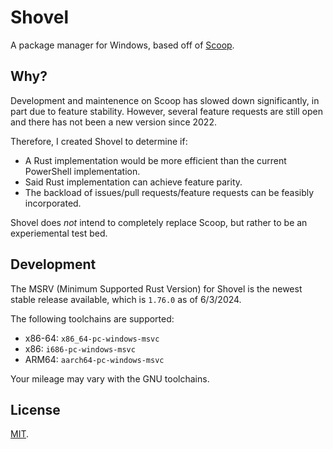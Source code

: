 # Shovel

A package manager for Windows, based off of [Scoop].

## Why?

Development and maintenence on Scoop has slowed down significantly, in part due to feature stability.
However, several feature requests are still open and there has not been a new version since 2022.

Therefore, I created Shovel to determine if:
* A Rust implementation would be more efficient than the current PowerShell implementation.
* Said Rust implementation can achieve feature parity.
* The backload of issues/pull requests/feature requests can be feasibly incorporated.

Shovel does *not* intend to completely replace Scoop, but rather to be an experiemental test bed.

## Development

The MSRV (Minimum Supported Rust Version) for Shovel is the newest stable release available, which is `1.76.0` as of 6/3/2024.

The following toolchains are supported:
* x86-64: `x86_64-pc-windows-msvc`
* x86: `i686-pc-windows-msvc`
* ARM64: `aarch64-pc-windows-msvc`

Your mileage may vary with the GNU toolchains.

## License

[MIT](./LICENSE).

[Scoop]: https://github.com/ScoopInstaller/Scoop
